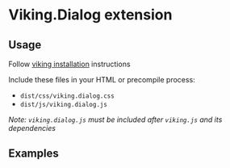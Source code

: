 # Viking.Dialog extension

## Usage
Follow [viking installation](https://github.com/malomalo/viking) instructions

Include these files in your HTML or precompile process:
- `dist/css/viking.dialog.css`
- `dist/js/viking.dialog.js`

*Note: `viking.dialog.js` must be included after `viking.js` and its dependencies*

## Examples
